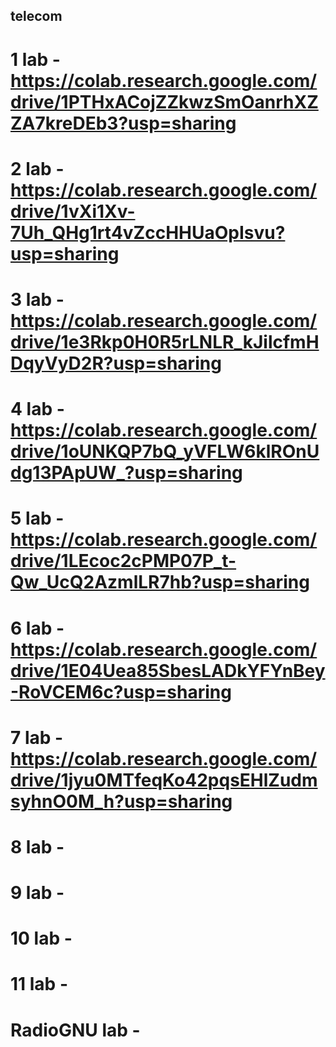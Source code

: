 ## telecom

# 1 lab - https://colab.research.google.com/drive/1PTHxACojZZkwzSmOanrhXZZA7kreDEb3?usp=sharing
# 2 lab - https://colab.research.google.com/drive/1vXi1Xv-7Uh_QHg1rt4vZccHHUaOpIsvu?usp=sharing
# 3 lab - https://colab.research.google.com/drive/1e3Rkp0H0R5rLNLR_kJilcfmHDqyVyD2R?usp=sharing
# 4 lab - https://colab.research.google.com/drive/1oUNKQP7bQ_yVFLW6klROnUdg13PApUW_?usp=sharing
# 5 lab - https://colab.research.google.com/drive/1LEcoc2cPMP07P_t-Qw_UcQ2AzmlLR7hb?usp=sharing
# 6 lab - https://colab.research.google.com/drive/1E04Uea85SbesLADkYFYnBey-RoVCEM6c?usp=sharing
# 7 lab - https://colab.research.google.com/drive/1jyu0MTfeqKo42pqsEHlZudmsyhnO0M_h?usp=sharing
# 8 lab -
# 9 lab -
# 10 lab -
# 11 lab -
# RadioGNU lab -

